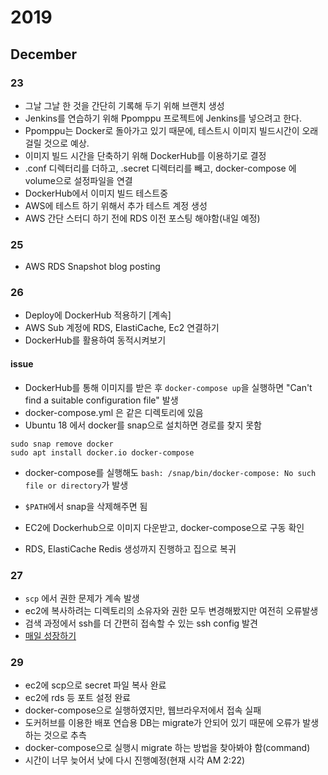 # 2019

## December

### 23

- 그날 그날 한 것을 간단히 기록해 두기 위해 브랜치 생성
- Jenkins를 연습하기 위해 Ppomppu 프로젝트에 Jenkins를 넣으려고 한다.  
- Ppomppu는 Docker로 돌아가고 있기 때문에, 테스트시 이미지 빌드시간이 오래 걸릴 것으로 예상.  
- 이미지 빌드 시간을 단축하기 위해 DockerHub를 이용하기로 결정  
- .conf 디렉터리를 더하고, .secret 디렉터리를 빼고, docker-compose 에 volume으로 설정파일을 연결  
- DockerHub에서 이미지 빌드 테스트중
- AWS에 테스트 하기 위해서 추가 테스트 계정 생성
- AWS 간단 스터디 하기 전에 RDS 이전 포스팅 해야함(내일 예정)

### 25

- AWS RDS Snapshot blog posting

### 26

- Deploy에 DockerHub 적용하기 [계속]
 - AWS Sub 계정에 RDS, ElastiCache, Ec2 연결하기
 - DockerHub를 활용하여 동적시켜보기
 
#### issue

- DockerHub를 통해 이미지를 받은 후 `docker-compose up`을 실행하면 "Can't find a suitable configuration file" 발생
- docker-compose.yml 은 같은 디렉토리에 있음
- Ubuntu 18 에서 docker를 snap으로 설치하면 경로를 찾지 못함

``` 
sudo snap remove docker
sudo apt install docker.io docker-compose
```

- docker-compose를 실행해도 `bash: /snap/bin/docker-compose: No such file or directory`가 발생
- `$PATH`에서 snap을 삭제해주면 됨

- EC2에 Dockerhub으로 이미지 다운받고, docker-compose으로 구동 확인
- RDS, ElastiCache Redis 생성까지 진행하고 집으로 복귀

### 27

- `scp` 에서 권한 문제가 계속 발생
- ec2에 복사하려는 디렉토리의 소유자와 권한 모두 변경해봤지만 여전히 오류발생
- 검색 과정에서 ssh를 더 간편히 접속할 수 있는 ssh config 발견
- [매일 성장하기](https://edykim.com/ko/post/simplifying-ssh-with-ssh-config/)

### 29

- ec2에 scp으로 secret 파일 복사 완료
- ec2에 rds 등 포트 설정 완료
- docker-compose으로 실행하였지만, 웹브라우저에서 접속 실패
- 도커허브를 이용한 배포 연습용 DB는 migrate가 안되어 있기 때문에 오류가 발생하는 것으로 추측
- docker-compose으로 실행시 migrate 하는 방법을 찾아봐야 함(command)
- 시간이 너무 늦어서 낮에 다시 진행예정(현재 시각 AM 2:22)

